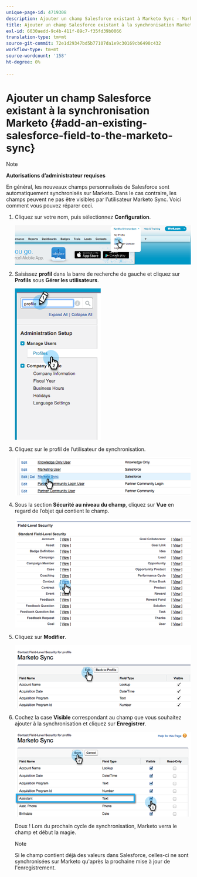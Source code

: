 ```yaml
---
unique-page-id: 4719308
description: Ajouter un champ Salesforce existant à Marketo Sync - Marketo Docs - Documentation du produit
title: Ajouter un champ Salesforce existant à la synchronisation Marketo
exl-id: 6030aedd-9c4b-411f-89c7-f35fd39b0066
translation-type: tm+mt
source-git-commit: 72e1d29347bd5b77107da1e9c30169cb6490c432
workflow-type: tm+mt
source-wordcount: '158'
ht-degree: 0%

---
```


# Ajouter un champ Salesforce existant à la synchronisation Marketo {#add-an-existing-salesforce-field-to-the-marketo-sync}

>[!NOTE]
>
>**Autorisations d’administrateur requises**

En général, les nouveaux champs personnalisés de Salesforce sont automatiquement synchronisés sur Marketo. Dans le cas contraire, les champs peuvent ne pas être visibles par l’utilisateur Marketo Sync. Voici comment vous pouvez réparer ceci.

1. Cliquez sur votre nom, puis sélectionnez **Configuration**.

   ![](assets/image2015-6-30-14-3a20-3a6.png)

1. Saisissez **profil** dans la barre de recherche de gauche et cliquez sur **Profils** sous **Gérer les utilisateurs**.

   ![](assets/image2015-6-30-14-3a20-3a52.png)

1. Cliquez sur le profil de l’utilisateur de synchronisation.

   ![](assets/image2015-6-30-14-3a23-3a41.png)

1. Sous la section **Sécurité au niveau du champ**, cliquez sur **Vue** en regard de l’objet qui contient le champ.

   ![](assets/image2015-6-30-14-3a23-3a59.png)

1. Cliquez sur **Modifier**.

   ![](assets/image2015-6-30-14-3a24-3a28.png)

1. Cochez la case **Visible** correspondant au champ que vous souhaitez ajouter à la synchronisation et cliquez sur **Enregistrer**.

   ![](assets/image2015-6-30-14-3a24-3a49.png)

   Doux ! Lors du prochain cycle de synchronisation, Marketo verra le champ et début la magie.

   >[!NOTE]
   >
   > Si le champ contient déjà des valeurs dans Salesforce, celles-ci ne sont synchronisées sur Marketo qu&#39;après la prochaine mise à jour de l&#39;enregistrement.
